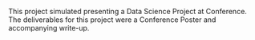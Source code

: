 This project simulated presenting a Data Science Project at Conference. The deliverables for this project were a Conference Poster and accompanying write-up.
